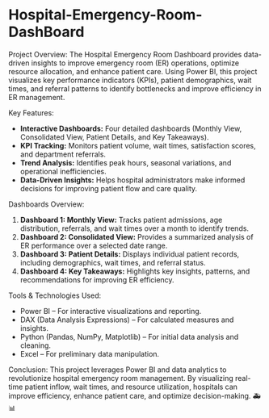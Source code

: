 # Hospital-Emergency-Room-DashBoard

Project Overview:
The Hospital Emergency Room Dashboard provides data-driven insights to improve emergency room (ER) operations, optimize resource allocation, and enhance patient care. Using Power BI, this project visualizes key performance indicators (KPIs), patient demographics, wait times, and referral patterns to identify bottlenecks and improve efficiency in ER management.

Key Features:
- **Interactive Dashboards:** Four detailed dashboards (Monthly View, Consolidated View, Patient Details, and Key Takeaways).
- **KPI Tracking:** Monitors patient volume, wait times, satisfaction scores, and department referrals.
- **Trend Analysis:** Identifies peak hours, seasonal variations, and operational inefficiencies.
- **Data-Driven Insights:** Helps hospital administrators make informed decisions for improving patient flow and care quality.

Dashboards Overview:
1. **Dashboard 1: Monthly View:**  Tracks patient admissions, age distribution, referrals, and wait times over a month to identify trends.
2. **Dashboard 2: Consolidated View:** Provides a summarized analysis of ER performance over a selected date range.
3. **Dashboard 3: Patient Details:** Displays individual patient records, including demographics, wait times, and referral status.
4. **Dashboard 4: Key Takeaways:** Highlights key insights, patterns, and recommendations for improving ER efficiency.

Tools & Technologies Used:
- Power BI – For interactive visualizations and reporting.
- DAX (Data Analysis Expressions) – For calculated measures and insights.
- Python (Pandas, NumPy, Matplotlib) – For initial data analysis and cleaning.
- Excel – For preliminary data manipulation.

Conclusion:
This project leverages Power BI and data analytics to revolutionize hospital emergency room management. By visualizing real-time patient inflow, wait times, and resource utilization, hospitals can improve efficiency, enhance patient care, and optimize decision-making. 🚑📊

